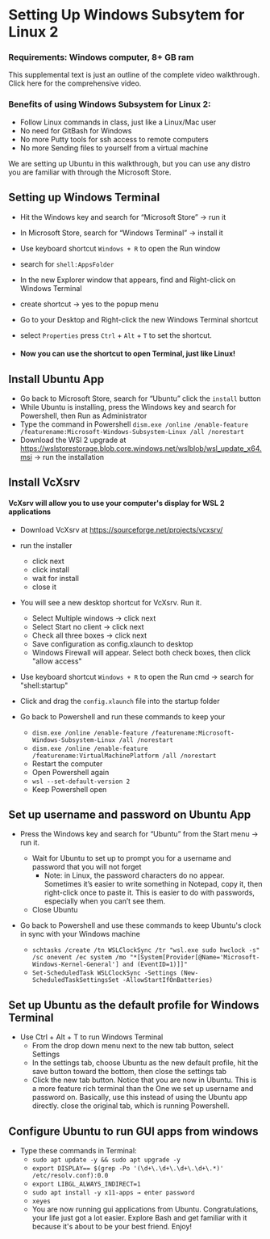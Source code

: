 # Setting Up Windows Subsytem for Linux 2

### Requirements: Windows computer, 8+ GB ram
This supplemental text is just an outline of the complete video walkthrough. Click here for the comprehensive video.

### Benefits of using Windows Subsystem for Linux 2:

- Follow Linux commands in class, just like a Linux/Mac user
- No need for GitBash for Windows
- No more Putty tools for ssh access to remote computers
- No more Sending files to yourself from a virtual machine

We are setting up Ubuntu in this walkthrough, but you can use any distro you are familiar with
through the Microsoft Store.

## Setting up Windows Terminal

* Hit the Windows key and search for “Microsoft Store” → run it
* In Microsoft Store, search for “Windows Terminal” → install it
* Use keyboard shortcut `Windows + R` to open the Run window
* search for `shell:AppsFolder`
* In the new Explorer window that appears, find and Right-click on Windows Terminal
* create shortcut → yes to the popup menu

* Go to your Desktop and Right-click the new Windows Terminal shortcut
* select `Properties`
  press `Ctrl` + `Alt` + `T` to set the shortcut.
* #### Now you can use the shortcut to open Terminal, just like Linux!

## Install Ubuntu App

* Go back to Microsoft Store, search for “Ubuntu” click the `install` button
* While Ubuntu is installing, press the Windows key and search for Powershell, then Run as
  Administrator
* Type the command in
  Powershell `dism.exe /online /enable-feature /featurename:Microsoft-Windows-Subsystem-Linux /all /norestart`
* Download the WSl 2 upgrade
  at https://wslstorestorage.blob.core.windows.net/wslblob/wsl_update_x64.msi → run the installation

## Install VcXsrv

#### VcXsrv will allow you to use your computer's display for WSL 2 applications

* Download VcXsrv at https://sourceforge.net/projects/vcxsrv/
* run the installer
    + click next
    + click install
    + wait for install
    + close it


* You will see a new desktop shortcut for VcXsrv. Run it.
    + Select Multiple windows → click next
    + Select Start no client → click next
    + Check all three boxes → click next
    + Save configuration as config.xlaunch to desktop
    + Windows Firewall will appear. Select both check boxes, then click "allow access"



* Use keyboard shortcut `Windows + R` to open the Run cmd → search for "shell:startup"
* Click and drag the `config.xlaunch` file into the startup folder
* Go back to Powershell and run these commands to keep your 
    + `dism.exe /online /enable-feature /featurename:Microsoft-Windows-Subsystem-Linux /all /norestart`
    + `dism.exe /online /enable-feature /featurename:VirtualMachinePlatform /all /norestart`
    + Restart the computer
    + Open Powershell again
    + `wsl --set-default-version 2`
    + Keep Powershell open

## Set up username and password on Ubuntu App

* Press the Windows key and search for “Ubuntu” from the Start menu → run it.
    + Wait for Ubuntu to set up to prompt you for a username and password that you will not forget
        - Note: in Linux, the password characters do no appear. Sometimes it’s easier to write
          something in Notepad, copy it, then right-click once to paste it. This is easier to do
          with passwords, especially when you can’t see them.
    + Close Ubuntu
    
* Go back to Powershell and use these commands to keep Ubuntu's clock in sync with your Windows machine
    + `schtasks /create /tn WSLClockSync /tr "wsl.exe sudo hwclock -s" /sc onevent /ec system /mo "*[System[Provider[@Name='Microsoft-Windows-Kernel-General'] and (EventID=1)]]"`
    + `Set-ScheduledTask WSLClockSync -Settings (New-ScheduledTaskSettingsSet -AllowStartIfOnBatteries)`


## Set up Ubuntu as the default profile for Windows Terminal

* Use Ctrl + Alt + T to run Windows Terminal
    + From the drop down menu next to the new tab button, select Settings
    + In the settings tab, choose Ubuntu as the new default profile, hit the save button toward the
      bottom, then close the settings tab
    + Click the new tab button. Notice that you are now in Ubuntu. This is a more feature rich
      terminal than the One we set up username and password on. Basically, use this instead of using
      the Ubuntu app directly. close the original tab, which is running Powershell.

## Configure Ubuntu to run GUI apps from windows

* Type these commands in Terminal:
    + `sudo apt update -y && sudo apt upgrade -y`
    + `export DISPLAY== $(grep -Po '(\d+\.\d+\.\d+\.\d+\.*)' /etc/resolv.conf):0.0`
    + `export LIBGL_ALWAYS_INDIRECT=1`
    + `sudo apt install -y x11-apps → enter password`
    + `xeyes`
    + You are now running gui applications from Ubuntu. Congratulations, your life just got a lot easier. Explore Bash and get familiar with it because it's about to be your best friend. Enjoy!

